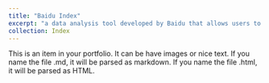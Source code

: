 ```yaml
---
title: "Baidu Index"
excerpt: "a data analysis tool developed by Baidu that allows users to track and analyze keyword trends and search behavior on the Baidu search engine, analogy to Google Trend. <br/><img src='/images/baidu_index_sample.png'>"
collection: Index
---
```



This is an item in your portfolio. It can be have images or nice text. If you name the file .md, it will be parsed as markdown. If you name the file .html, it will be parsed as HTML. 
